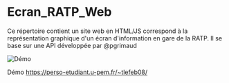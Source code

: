 # Ecran_RATP_Web
Ce répertoire contient un site web en HTML/JS correspond à la représentation graphique d'un écran d'information en gare de la RATP. Il se base sur une API développée par @pgrimaud

 ![Démo](https://perso-etudiant.u-pem.fr/~tlefeb08/demo.png "Capture d'écran du site")
 
 Démo <https://perso-etudiant.u-pem.fr/~tlefeb08/>
